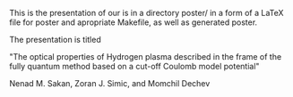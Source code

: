 This is the presentation of our is in a directory poster/ in a form of a LaTeX file for poster and apropriate Makefile, as well as generated poster. 

The presentation is titled

"The optical properties of Hydrogen plasma described in the frame of the fully quantum method based on a cut-off Coulomb model potential"

Nenad M. Sakan, 
Zoran J. Simic,
and 
Momchil Dechev


